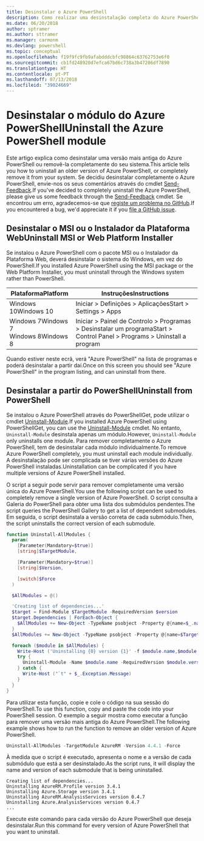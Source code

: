 ```yaml
---
title: Desinstalar o Azure PowerShell
description: Como realizar uma desinstalação completa do Azure PowerShell
ms.date: 06/20/2018
author: sptramer
ms.author: sttramer
ms.manager: carmonm
ms.devlang: powershell
ms.topic: conceptual
ms.openlocfilehash: f19f9fc9fb9afabdddcbfc98864c63762753e6f0
ms.sourcegitcommit: cb1fd248920d7efca67bd6c738a3b47206df7890
ms.translationtype: HT
ms.contentlocale: pt-PT
ms.lasthandoff: 07/13/2018
ms.locfileid: "39024669"
---
```

# <a name="uninstall-the-azure-powershell-module"></a><span data-ttu-id="ba979-103">Desinstalar o módulo do Azure PowerShell</span><span class="sxs-lookup"><span data-stu-id="ba979-103">Uninstall the Azure PowerShell module</span></span>

<span data-ttu-id="ba979-104">Este artigo explica como desinstalar uma versão mais antiga do Azure PowerShell ou removê-la completamente do seu sistema.</span><span class="sxs-lookup"><span data-stu-id="ba979-104">This article tells you how to uninstall an older version of Azure PowerShell, or completely remove it from your system.</span></span> <span data-ttu-id="ba979-105">Se decidiu desinstalar completamente o Azure PowerShell, envie-nos os seus comentários através do cmdlet [Send-Feedback](/powershell/module/azurerm.profile/send-feedback).</span><span class="sxs-lookup"><span data-stu-id="ba979-105">If you've decided to completely uninstall the Azure PowerShell, please give us some feedback through the [Send-Feedback](/powershell/module/azurerm.profile/send-feedback) cmdlet.</span></span>
<span data-ttu-id="ba979-106">Se encontrou um erro, agradecemos-se que [registe um problema no GitHub](https://github.com/azure/azure-powershell/issues).</span><span class="sxs-lookup"><span data-stu-id="ba979-106">If you encountered a bug, we'd appreciate it if you [file a GitHub issue](https://github.com/azure/azure-powershell/issues).</span></span>

## <a name="uninstall-msi-or-web-platform-installer"></a><span data-ttu-id="ba979-107">Desinstalar o MSI ou o Instalador da Plataforma Web</span><span class="sxs-lookup"><span data-stu-id="ba979-107">Uninstall MSI or Web Platform Installer</span></span>

<span data-ttu-id="ba979-108">Se instalou o Azure PowerShell com o pacote MSI ou o Instalador da Plataforma Web, deverá desinstalar o sistema do Windows, em vez do PowerShell.</span><span class="sxs-lookup"><span data-stu-id="ba979-108">If you installed Azure PowerShell using the MSI package or the Web Platform Installer, you must uninstall through the Windows system rather than PowerShell.</span></span>

| <span data-ttu-id="ba979-109">Plataforma</span><span class="sxs-lookup"><span data-stu-id="ba979-109">Platform</span></span> | <span data-ttu-id="ba979-110">Instruções</span><span class="sxs-lookup"><span data-stu-id="ba979-110">Instructions</span></span> |
|----------|--------------|
| <span data-ttu-id="ba979-111">Windows 10</span><span class="sxs-lookup"><span data-stu-id="ba979-111">Windows 10</span></span> | <span data-ttu-id="ba979-112">Iniciar > Definições > Aplicações</span><span class="sxs-lookup"><span data-stu-id="ba979-112">Start > Settings > Apps</span></span> |
| <span data-ttu-id="ba979-113">Windows 7</span><span class="sxs-lookup"><span data-stu-id="ba979-113">Windows 7</span></span> </br><span data-ttu-id="ba979-114">Windows 8</span><span class="sxs-lookup"><span data-stu-id="ba979-114">Windows 8</span></span> | <span data-ttu-id="ba979-115">Iniciar > Painel de Controlo > Programas > Desinstalar um programa</span><span class="sxs-lookup"><span data-stu-id="ba979-115">Start > Control Panel > Programs > Uninstall a program</span></span> |

<span data-ttu-id="ba979-116">Quando estiver neste ecrã, verá "Azure PowerShell" na lista de programas e poderá desinstalar a partir daí.</span><span class="sxs-lookup"><span data-stu-id="ba979-116">Once on this screen you should see "Azure PowerShell" in the program listing, and can uninstall from there.</span></span>

## <a name="uninstall-from-powershell"></a><span data-ttu-id="ba979-117">Desinstalar a partir do PowerShell</span><span class="sxs-lookup"><span data-stu-id="ba979-117">Uninstall from PowerShell</span></span>

<span data-ttu-id="ba979-118">Se instalou o Azure PowerShell através do PowerShellGet, pode utilizar o cmdlet [Uninstall-Module](/powershell/module/powershellget/uninstall-module).</span><span class="sxs-lookup"><span data-stu-id="ba979-118">If you installed Azure PowerShell using PowerShellGet, you can use the [Uninstall-Module](/powershell/module/powershellget/uninstall-module) cmdlet.</span></span> <span data-ttu-id="ba979-119">No entanto, `Uninstall-Module` desinstala apenas um módulo.</span><span class="sxs-lookup"><span data-stu-id="ba979-119">However, `Uninstall-Module` only uninstalls one module.</span></span> <span data-ttu-id="ba979-120">Para remover completamente o Azure PowerShell, tem de desinstalar cada módulo individualmente.</span><span class="sxs-lookup"><span data-stu-id="ba979-120">To remove Azure PowerShell completely, you must uninstall each module individually.</span></span> <span data-ttu-id="ba979-121">A desinstalação pode ser complicada se tiver várias versões do Azure PowerShell instaladas.</span><span class="sxs-lookup"><span data-stu-id="ba979-121">Uninstallation can be complicated if you have multiple versions of Azure PowerShell installed.</span></span>

<span data-ttu-id="ba979-122">O script a seguir pode servir para remover completamente uma versão única do Azure PowerShell.</span><span class="sxs-lookup"><span data-stu-id="ba979-122">You use the following script can be used to completely remove a single version of Azure PowerShell.</span></span> <span data-ttu-id="ba979-123">O script consulta a Galeria do PowerShell para obter uma lista dos submódulos pendentes.</span><span class="sxs-lookup"><span data-stu-id="ba979-123">The script queries the PowerShell Gallery to get a list of dependent submodules.</span></span> <span data-ttu-id="ba979-124">Em seguida, o script desinstala a versão correta de cada submódulo.</span><span class="sxs-lookup"><span data-stu-id="ba979-124">Then, the script uninstalls the correct version of each submodule.</span></span>

```powershell
function Uninstall-AllModules {
  param(
    [Parameter(Mandatory=$true)]
    [string]$TargetModule,

    [Parameter(Mandatory=$true)]
    [string]$Version,

    [switch]$Force
  )

  $AllModules = @()

  'Creating list of dependencies...'
  $target = Find-Module $TargetModule -RequiredVersion $version
  $target.Dependencies | ForEach-Object {
    $AllModules += New-Object -TypeName psobject -Property @{name=$_.name; version=$_.requiredversion}
  }
  $AllModules += New-Object -TypeName psobject -Property @{name=$TargetModule; version=$Version}

  foreach ($module in $AllModules) {
    Write-Host ('Uninstalling {0} version {1}' -f $module.name,$module.version)
    try {
      Uninstall-Module -Name $module.name -RequiredVersion $module.version -Force:$Force -ErrorAction Stop
    } catch {
      Write-Host ("`t" + $_.Exception.Message)
    }
  }
}
```

<span data-ttu-id="ba979-125">Para utilizar esta função, copie e cole o código na sua sessão do PowerShell.</span><span class="sxs-lookup"><span data-stu-id="ba979-125">To use this function, copy and paste the code into your PowerShell session.</span></span> <span data-ttu-id="ba979-126">O exemplo a seguir mostra como executar a função para remover uma versão mais antiga do Azure PowerShell.</span><span class="sxs-lookup"><span data-stu-id="ba979-126">The following example shows how to run the function to remove an older version of Azure PowerShell.</span></span>

```powershell
Uninstall-AllModules -TargetModule AzureRM -Version 4.4.1 -Force
```

<span data-ttu-id="ba979-127">À medida que o script é executado, apresenta o nome e a versão de cada submódulo que está a ser desinstalado.</span><span class="sxs-lookup"><span data-stu-id="ba979-127">As the script runs, it will display the name and version of each submodule that is being uninstalled.</span></span>

```output
Creating list of dependencies...
Uninstalling AzureRM.Profile version 3.4.1
Uninstalling Azure.Storage version 3.4.1
Uninstalling AzureRM.AnalysisServices version 0.4.7
Uninstalling Azure.AnalysisServices version 0.4.7
...
```

<span data-ttu-id="ba979-128">Execute este comando para cada versão do Azure PowerShell que deseja desinstalar.</span><span class="sxs-lookup"><span data-stu-id="ba979-128">Run this command for every version of Azure PowerShell that you want to uninstall.</span></span>